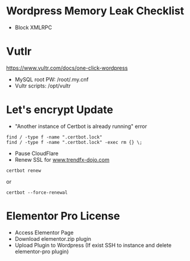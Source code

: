 # Wordpress Memory Leak Checklist

- Block XMLRPC

# Vutlr
https://www.vultr.com/docs/one-click-wordpress
- MySQL root PW: /root/.my.cnf
- Vultr scripts: /opt/vultr

# Let's encrypt Update

- "Another instance of Certbot is already running" error
```
find / -type f -name ".certbot.lock"
find / -type f -name ".certbot.lock" -exec rm {} \;
```
- Pause CloudFlare
- Renew SSL for www.trendfx-dojo.com
```
certbot renew
```
or
```
certbot --force-renewal
```

# Elementor Pro License

- Access Elementor Page
- Download elementor.zip plugin
- Upload Plugin to Wordpress (If exist SSH to instance and delete elementor-pro plugin)
